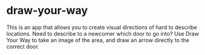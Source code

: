 # draw-your-way
This is an app that allows you to create visual directions of hard to describe locations. Need to describe to a newcomer which door to go into? Use Draw Your Way to take an image of the area, and draw an arrow directly to the correct door.
